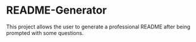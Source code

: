 # README-Generator
This project allows the user to generate a professional README after being prompted with some questions.
